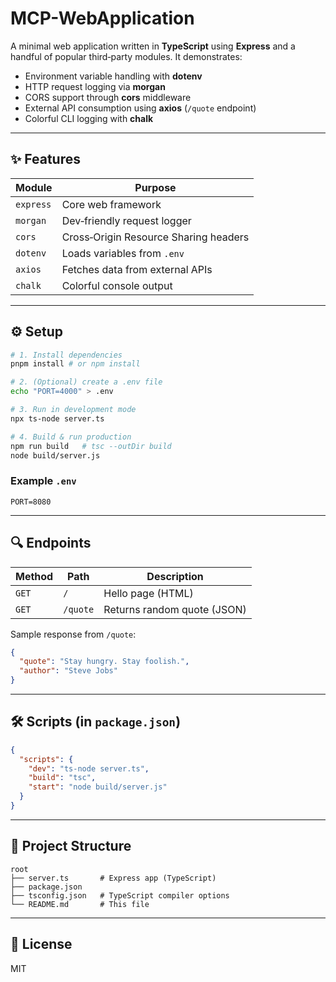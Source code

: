 # MCP-WebApplication

A minimal web application written in **TypeScript** using **Express** and a handful of popular third‑party modules. It demonstrates:

* Environment variable handling with **dotenv**
* HTTP request logging via **morgan**
* CORS support through **cors** middleware
* External API consumption using **axios** (`/quote` endpoint)
* Colorful CLI logging with **chalk**

---

## ✨ Features

| Module    | Purpose                               |
| --------- | ------------------------------------- |
| `express` | Core web framework                    |
| `morgan`  | Dev‑friendly request logger           |
| `cors`    | Cross‑Origin Resource Sharing headers |
| `dotenv`  | Loads variables from `.env`           |
| `axios`   | Fetches data from external APIs       |
| `chalk`   | Colorful console output               |

---

## ⚙️  Setup

```bash
# 1. Install dependencies
pnpm install # or npm install

# 2. (Optional) create a .env file
echo "PORT=4000" > .env

# 3. Run in development mode
npx ts-node server.ts

# 4. Build & run production
npm run build   # tsc --outDir build
node build/server.js
```

### Example `.env`

```
PORT=8080
```

---

## 🔍 Endpoints

| Method | Path     | Description                 |
| ------ | -------- | --------------------------- |
| `GET`  | `/`      | Hello page (HTML)           |
| `GET`  | `/quote` | Returns random quote (JSON) |

Sample response from `/quote`:

```json
{
  "quote": "Stay hungry. Stay foolish.",
  "author": "Steve Jobs"
}
```

---

## 🛠 Scripts (in `package.json`)

```json
{
  "scripts": {
    "dev": "ts-node server.ts",
    "build": "tsc",
    "start": "node build/server.js"
  }
}
```

---

## 📂 Project Structure

```
root
├── server.ts       # Express app (TypeScript)
├── package.json
├── tsconfig.json   # TypeScript compiler options
└── README.md       # This file
```

---

## 📝 License

MIT
